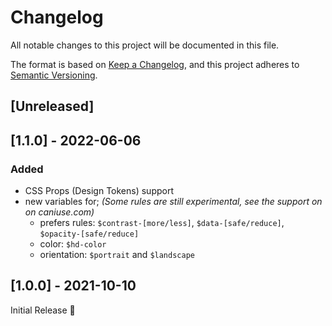 # Changelog
All notable changes to this project will be documented in this file.

The format is based on [Keep a Changelog](https://keepachangelog.com/en/1.0.0/),
and this project adheres to [Semantic Versioning](https://semver.org/spec/v2.0.0.html).

## [Unreleased]

## [1.1.0] - 2022-06-06
### Added
- CSS Props (Design Tokens) support
- new variables for;
  _(Some rules are still experimental, see the support on on caniuse.com)_
  - prefers rules: `$contrast-[more/less]`, `$data-[safe/reduce]`, `$opacity-[safe/reduce]`
  - color: `$hd-color`
  - orientation: `$portrait` and `$landscape`

## [1.0.0] - 2021-10-10
Initial Release 🎉
